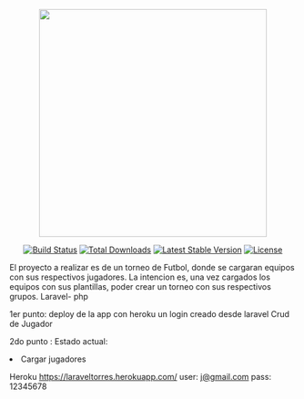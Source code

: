 <p align="center"><a href="https://laravel.com" target="_blank"><img src="https://raw.githubusercontent.com/laravel/art/master/logo-lockup/5%20SVG/2%20CMYK/1%20Full%20Color/laravel-logolockup-cmyk-red.svg" width="400"></a></p>

<p align="center">
<a href="https://travis-ci.org/laravel/framework"><img src="https://travis-ci.org/laravel/framework.svg" alt="Build Status"></a>
<a href="https://packagist.org/packages/laravel/framework"><img src="https://img.shields.io/packagist/dt/laravel/framework" alt="Total Downloads"></a>
<a href="https://packagist.org/packages/laravel/framework"><img src="https://img.shields.io/packagist/v/laravel/framework" alt="Latest Stable Version"></a>
<a href="https://packagist.org/packages/laravel/framework"><img src="https://img.shields.io/packagist/l/laravel/framework" alt="License"></a>
</p>

El proyecto a realizar es de un torneo de Futbol, donde se cargaran equipos
con sus respectivos jugadores. La intencion es, una vez cargados los equipos
con sus plantillas, poder crear un torneo con sus respectivos grupos.
Laravel- php

1er punto: deploy de la app con heroku
	   un login creado desde laravel
	   Crud de Jugador
	   
2do punto :
	Estado actual:
		<li> Cargar jugadores </li>
		
Heroku
	https://laraveltorres.herokuapp.com/
	user: j@gmail.com
	pass: 12345678
